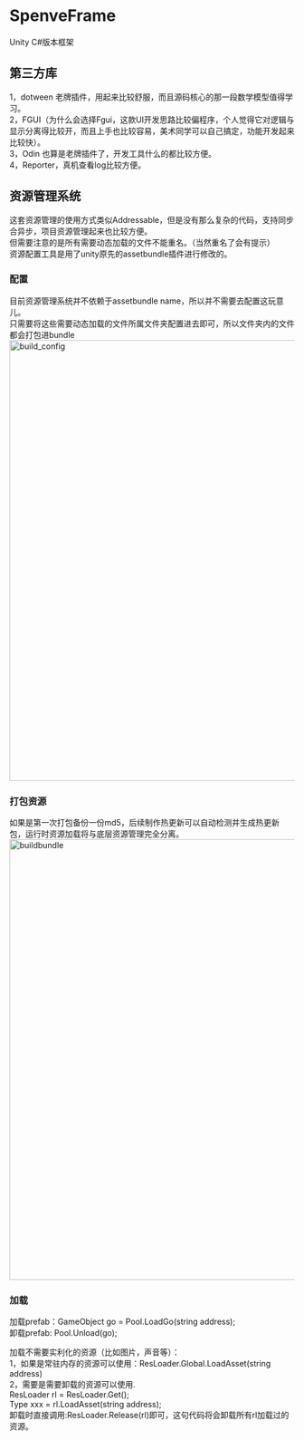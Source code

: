 # SpenveFrame
 Unity C#版本框架

## 第三方库  
1，dotween  老牌插件，用起来比较舒服，而且源码核心的那一段数学模型值得学习。  
2，FGUI（为什么会选择Fgui，这款UI开发思路比较偏程序，个人觉得它对逻辑与显示分离得比较开，而且上手也比较容易，美术同学可以自己搞定，功能开发起来比较快）。  
3，Odin 也算是老牌插件了，开发工具什么的都比较方便。  
4，Reporter，真机查看log比较方便。  

## 资源管理系统
这套资源管理的使用方式类似Addressable，但是没有那么复杂的代码，支持同步合异步，项目资源管理起来也比较方便。  
但需要注意的是所有需要动态加载的文件不能重名。（当然重名了会有提示）  
资源配置工具是用了unity原先的assetbundle插件进行修改的。  

### 配置
目前资源管理系统并不依赖于assetbundle name，所以并不需要去配置这玩意儿。  
只需要将这些需要动态加载的文件所属文件夹配置进去即可，所以文件夹内的文件都会打包进bundle  
<img width="778" alt="build_config" src="https://user-images.githubusercontent.com/18462688/141997057-dc26846c-9360-47a1-ab2e-8309696a6178.png">  

### 打包资源  
如果是第一次打包备份一份md5，后续制作热更新可以自动检测并生成热更新包，运行时资源加载将与底层资源管理完全分离。
<img width="778" alt="buildbundle" src="https://user-images.githubusercontent.com/18462688/141997912-8a84da4e-7ee4-408a-ae5e-fb31a46dddb8.png">  

### 加载  
加载prefab：GameObject go = Pool.LoadGo(string address);  
卸载prefab: Pool.Unload(go);  

加载不需要实利化的资源（比如图片，声音等）：  
1，如果是常驻内存的资源可以使用：ResLoader.Global.LoadAsset<Type>(string address)  
2，需要是需要卸载的资源可以使用.   
 ResLoader rl = ResLoader.Get();  
 Type xxx = rl.LoadAsset<Type>(string address);  
 卸载时直接调用:ResLoader.Release(rl)即可，这句代码将会卸载所有rl加载过的资源。  
